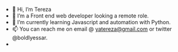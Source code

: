 - 👋 Hi, I’m Tereza
- 👀 I’m a Front end web developer looking a remote role. 
- 🌱 I’m currently learning Javascript and automation with Python.
- 📫 You can reach me on email @ yatereza@gmail.com or twitter @boldlyessar.
- 

<!---
yaessar/yaessar is a ✨ special ✨ repository because its `README.md` (this file) appears on your GitHub profile.
You can click the Preview link to take a look at your changes.
--->
